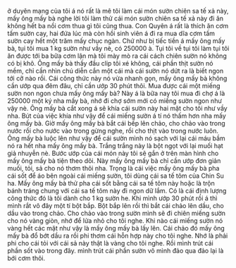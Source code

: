 ở duyên mạng của tôi á nó rất là mê tôi làm cái món sườn chiên sa tế xả này, mấy ông mấy bà nghe lời tôi làm thử cái món sườn chiên sa tế xả này đi ăn không hết ba nồi cơm thua gì tôi cũng thua. Con Quyên á rất là thích ăn cơm tấm sườn cay, hai đứa lúc mà còn hồi sinh viên á đi ra mua dĩa cơm tấm sườn cay hết một trăm mấy chục ngàn. Chứ như bị tiếc tiền á mấy ông mấy bà, tụi tôi mua 1 kg sườn như vầy nè, có 250000 à. Tụi tôi về tụi tôi làm tụi tôi ăn được tới ba bữa cơm lận mà tôi mày mò ra cái cách chiên sườn nó không có bị khô. Ông mấy bà thấy đầu clip tôi xé không, cái phần thịt sườn nó mềm, chỉ cần nhìn chú diễn cắn một cái mà cái sườn nó dứt ra là biết ngon tới cỡ nào rồi. Cái công thức này nó vừa nhanh gọn, mấy ông mấy bà không cần ướp qua đêm đâu, chỉ cần ướp 30 phút thôi. Mua được cái một miếng sườn non ngon chưa mấy ông mấy bà? Này á là bữa nay tôi mua đi chợ á là 250000 một ký nha mấy bà, nhớ đi chợ sớm mới có miếng sườn ngon như vậy nè. Ông mấy bà cắt xong á sẽ khía cái sườn này hai mặt cho tôi như vầy nha. Bút của việc khía như vậy để cái miếng sườn á tí nó thấm hơn nha mấy ông mấy bà. Giờ mấy ông mấy bà bắt cái bếp lên chảo, cho chảo vào trong nước rồi cho nước vào trong gừng nghe, rồi cho thịt vào trong nước luôn. Ông mấy bà luộc lên như vậy để cái sườn mình nó sạch với lại cái máu bầm nó ra hết nha mấy ông mấy bà. Trắng trắng này là bột ngọt với lại muối hạt giả nhuyễn nè. Bước ướp của cái món này tôi sẽ gắn ở trên màn hình cho mấy ông mấy bà tiện theo dõi. Này mấy ông mấy bà chỉ cần ướp đơn giản muối, tỏi, sả cho nó thơm thôi nha. Trọng là cái việc mấy ông mấy bà pha cái sốt để áo bên ngoài cái miếng sườn, tôi dùng cái sa tế tôm của Chin Su ha. Mấy ông mấy bà thử pha cái sốt bằng cái sa tế tôm này hoặc là trộn bánh tráng chung với cái sa tế tôm này đi ngon dữ lắm. Có là cái định lượng công thức đó là tôi dành cho 1 kg sườn he. Khi mình ướp 30 phút rồi á thì mình rắt vô đây một tí bột bắp. Bột bắp lên rồi thì bắt cái chảo lên dầu, cho dầu vào trong chảo. Cho chảo vào trong sườn mình sẽ đi chiên miếng sườn cho nó vàng giòn, nhớ để lửa nhỏ cho tôi nghe. Khi nào cái miếng sườn nó vàng hết các mặt như vậy là mấy ông mấy bà lấy lên. Cái chảo đó mấy ông mấy bà đổ bớt dầu ra rồi phi thơm cái hỗn hợp này cho tôi nghe. Nhớ là phải phi cho cái tỏi với cái sả này thật là vàng cho tôi nghe. Rồi mình trút cái phần sốt vào trong đây. mình trút cái phần sườn vô mình đảo qua đảo lại là bới cơm thôi.